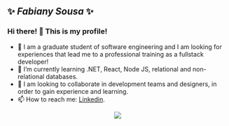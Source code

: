 ## ✨ **_Fabiany Sousa_** ✨

### Hi there! 👋 This is my profile!

- 💬 I am a graduate student of software engineering and I am looking for experiences that lead me to a professional training as a fullstack developer!  
- 🌱 I’m currently learning .NET, React, Node JS, relational and non-relational databases.
- 👯 I am looking to collaborate in development teams and designers, in order to gain experience and learning.
- 📫 How to reach me: [Linkedin](https://www.linkedin.com/in/fabiany-sousa/).

<p align="center">
 <img src="https://ik.imagekit.io/fabianysousa/2_cFdbXRM4w.PNG">
</p>
